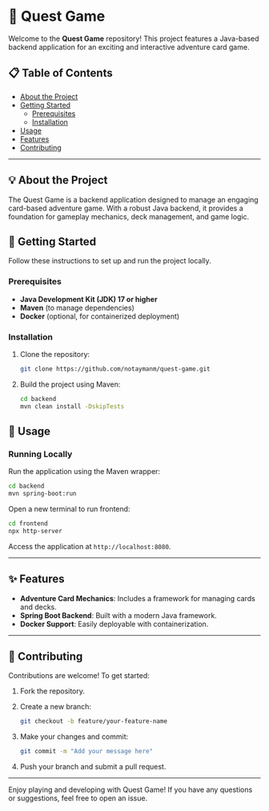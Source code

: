 # 📂 Quest Game

Welcome to the **Quest Game** repository! This project features a Java-based backend application for an exciting and interactive adventure card game.

## 📋 Table of Contents

- [About the Project](#-about-the-project)
- [Getting Started](#-getting-started)
  - [Prerequisites](#prerequisites)
  - [Installation](#installation)
- [Usage](#-usage)
- [Features](#-features)
- [Contributing](#-contributing)

---

## 💡 About the Project

The Quest Game is a backend application designed to manage an engaging card-based adventure game. With a robust Java backend, it provides a foundation for gameplay mechanics, deck management, and game logic.

## 🚀 Getting Started

Follow these instructions to set up and run the project locally.

### Prerequisites

- **Java Development Kit (JDK) 17 or higher**
- **Maven** (to manage dependencies)
- **Docker** (optional, for containerized deployment)

### Installation

1. Clone the repository:

   ```bash
   git clone https://github.com/notaymanm/quest-game.git
   ```

2. Build the project using Maven:

   ```bash
   cd backend
   mvn clean install -DskipTests
   ```

## 📖 Usage

### Running Locally

Run the application using the Maven wrapper:

```bash
cd backend
mvn spring-boot:run
```

Open a new terminal to run frontend:
```bash
cd frontend
npx http-server
```
Access the application at `http://localhost:8080`.

---

## ✨ Features

- **Adventure Card Mechanics**: Includes a framework for managing cards and decks.
- **Spring Boot Backend**: Built with a modern Java framework.
- **Docker Support**: Easily deployable with containerization.

---

## 🤝 Contributing

Contributions are welcome! To get started:

1. Fork the repository.
2. Create a new branch:

   ```bash
   git checkout -b feature/your-feature-name
   ```

3. Make your changes and commit:

   ```bash
   git commit -m "Add your message here"
   ```

4. Push your branch and submit a pull request.

---

Enjoy playing and developing with Quest Game! If you have any questions or suggestions, feel free to open an issue.
